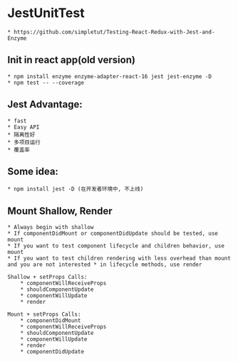 # JestUnitTest
    * https://github.com/simpletut/Testing-React-Redux-with-Jest-and-Enzyme

## Init in react app(old version)
    * npm install enzyme enzyme-adapter-react-16 jest jest-enzyme -D
    * npm test -- --coverage
## Jest Advantage:  
    * fast
    * Easy API
    * 隔离性好
    * 多项目运行
    * 覆盖率

## Some idea:
    * npm install jest -D (在开发者环境中, 不上线)

## Mount Shallow, Render
    * Always begin with shallow
    * If componentDidMount or componentDidUpdate should be tested, use mount
    * If you want to test component lifecycle and children behavior, use mount
    * If you want to test children rendering with less overhead than mount and you are not interested * in lifecycle methods, use render
    
    Shallow + setProps Calls:
        * componentWillReceiveProps
        * shouldComponentUpdate
        * componentWillUpdate
        * render

    Mount + setProps Calls:
        * componentDidMount
        * componentWillReceiveProps
        * shouldComponentUpdate
        * componentWillUpdate
        * render
        * componentDidUpdate
